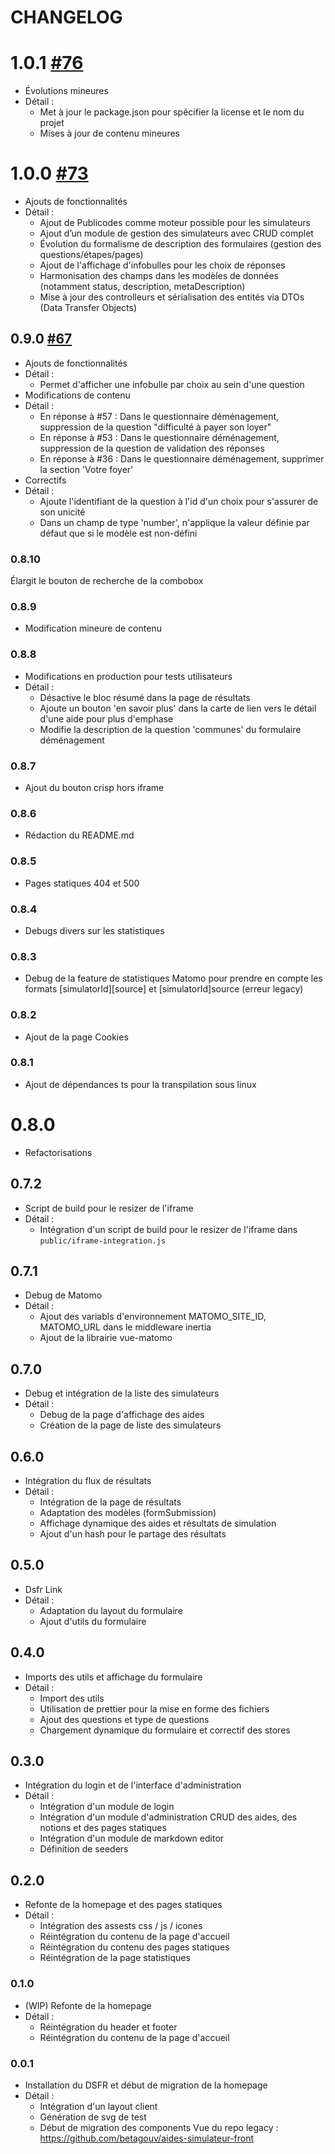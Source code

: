 # CHANGELOG

# 1.0.1 [#76](https://github.com/betagouv/aides-simplifiees-app/pull/76)
* Évolutions mineures
* Détail :
  * Met à jour le package.json pour spécifier la license et le nom du projet
  * Mises à jour de contenu mineures


# 1.0.0 [#73](https://github.com/betagouv/aides-simplifiees-app/pull/73)
* Ajouts de fonctionnalités
* Détail :
  * Ajout de Publicodes comme moteur possible pour les simulateurs
  * Ajout d’un module de gestion des simulateurs avec CRUD complet
  * Évolution du formalisme de description des formulaires (gestion des questions/étapes/pages)
  * Ajout de l'affichage d'infobulles pour les choix de réponses
  * Harmonisation des champs dans les modèles de données (notamment status, description, metaDescription)
  * Mise à jour des controlleurs et sérialisation des entités via DTOs (Data Transfer Objects)

## 0.9.0 [#67](https://github.com/betagouv/aides-simplifiees-app/pull/67)
* Ajouts de fonctionnalités
* Détail :
  * Permet d'afficher une infobulle par choix au sein d'une question
* Modifications de contenu
* Détail :
  * En réponse à #57 : Dans le questionnaire déménagement, suppression de la question "difficulté à payer son loyer"
  * En réponse à #53 : Dans le questionnaire déménagement, suppression de la question de validation des réponses
  * En réponse à #36 : Dans le questionnaire déménagement, supprimer la section 'Votre foyer'
* Correctifs
* Détail :
  * Ajoute l'identifiant de la question à l'id d'un choix pour s'assurer de son unicité
  * Dans un champ de type 'number', n'applique la valeur définie par défaut que si le modèle est non-défini

### 0.8.10
Élargit le bouton de recherche de la combobox

### 0.8.9
* Modification mineure de contenu

### 0.8.8
* Modifications en production pour tests utilisateurs
* Détail :
  * Désactive le bloc résumé dans la page de résultats
  * Ajoute un bouton 'en savoir plus' dans la carte de lien vers le détail d'une aide pour plus d'emphase
  * Modifie la description de la question 'communes' du formulaire déménagement

### 0.8.7
* Ajout du bouton crisp hors iframe

### 0.8.6
* Rédaction du README.md

### 0.8.5
* Pages statiques 404 et 500

### 0.8.4
* Debugs divers sur les statistiques

### 0.8.3
* Debug de la feature de statistiques Matomo pour prendre en compte les formats [simulatorId][source] et [simulatorId]source (erreur legacy)

### 0.8.2
* Ajout de la page Cookies

### 0.8.1
* Ajout de dépendances ts pour la transpilation sous linux

# 0.8.0
* Refactorisations

## 0.7.2
* Script de build pour le resizer de l'iframe
* Détail :
  * Intégration d'un script de build pour le resizer de l'iframe dans `public/iframe-integration.js`

## 0.7.1
* Debug de Matomo
* Détail :
  * Ajout des  variabls d'environnement MATOMO_SITE_ID, MATOMO_URL dans le middleware inertia
  * Ajout de la librairie vue-matomo

## 0.7.0
* Debug et intégration de la liste des simulateurs
* Détail :
  * Debug de la page d'affichage des aides
  * Création de la page de liste des simulateurs

## 0.6.0
* Intégration du flux de résultats
* Détail :
  * Intégration de la page de résultats
  * Adaptation des modèles (formSubmission)
  * Affichage dynamique des aides et résultats de simulation
  * Ajout d'un hash pour le partage des résultats


## 0.5.0
* Dsfr Link
* Détail :
  * Adaptation du layout du formulaire
  * Ajout d\'utils du formulaire

## 0.4.0
* Imports des utils et affichage du formulaire
* Détail :
  * Import des utils
  * Utilisation de prettier pour la mise en forme des fichiers
  * Ajout des questions et type de questions
  * Chargement dynamique du formulaire et correctif des stores

## 0.3.0
* Intégration du login et de l'interface d'administration
* Détail :
  * Intégration d'un module de login
  * Intégration d'un module d'administration CRUD des aides, des notions et des pages statiques
  * Intégration d'un module de markdown editor
  * Définition de seeders

## 0.2.0
* Refonte de la homepage et des pages statiques
* Détail :
  * Intégration des assests css / js / icones
  * Réintégration du contenu de la page d'accueil
  * Réintégration du contenu des pages statiques
  * Réintégration de la page statistiques


### 0.1.0
* (WIP) Refonte de la homepage
* Détail :
  * Réintégration du header et footer
  * Réintégration du contenu de la page d'accueil


### 0.0.1

* Installation du DSFR et début de migration de la homepage
* Détail :
  * Intégration d'un layout client
  * Génération de svg de test
  * Début de migration des components Vue du repo legacy : https://github.com/betagouv/aides-simulateur-front
